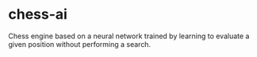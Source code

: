# chess-ai

Chess engine based on a neural network trained by learning to evaluate a given position without performing
a search. 
